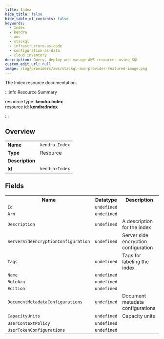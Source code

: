 ```yaml
---
title: Index
hide_title: false
hide_table_of_contents: false
keywords:
  - Index
  - kendra
  - aws
  - stackql
  - infrastructure-as-code
  - configuration-as-data
  - cloud inventory
description: Query, deploy and manage AWS resources using SQL
custom_edit_url: null
image: /img/providers/aws/stackql-aws-provider-featured-image.png
---
```

The Index resource documentation.

:::info Resource Summary

<div class="row">
<div class="providerDocColumn">
<span>resource type:&nbsp;<b>kendra.Index</b></span><br />
<span>resource id:&nbsp;<b>kendra:Index</b></span><br />
</div>
</div>

:::

## Overview
<table><tbody>
<tr><td><b>Name</b></td><td><code>kendra.Index</code></td></tr>
<tr><td><b>Type</b></td><td>Resource</td></tr>
<tr><td><b>Description</b></td><td></td></tr>
<tr><td><b>Id</b></td><td><code>kendra:Index</code></td></tr>
</tbody></table>

## Fields
<table><tbody>
<tr><th>Name</th><th>Datatype</th><th>Description</th></tr>
<tr><td><code>Id</code></td><td><code>undefined</code></td><td></td></tr><tr><td><code>Arn</code></td><td><code>undefined</code></td><td></td></tr><tr><td><code>Description</code></td><td><code>undefined</code></td><td>A description for the index</td></tr><tr><td><code>ServerSideEncryptionConfiguration</code></td><td><code>undefined</code></td><td>Server side encryption configuration</td></tr><tr><td><code>Tags</code></td><td><code>undefined</code></td><td>Tags for labeling the index</td></tr><tr><td><code>Name</code></td><td><code>undefined</code></td><td></td></tr><tr><td><code>RoleArn</code></td><td><code>undefined</code></td><td></td></tr><tr><td><code>Edition</code></td><td><code>undefined</code></td><td></td></tr><tr><td><code>DocumentMetadataConfigurations</code></td><td><code>undefined</code></td><td>Document metadata configurations</td></tr><tr><td><code>CapacityUnits</code></td><td><code>undefined</code></td><td>Capacity units</td></tr><tr><td><code>UserContextPolicy</code></td><td><code>undefined</code></td><td></td></tr><tr><td><code>UserTokenConfigurations</code></td><td><code>undefined</code></td><td></td></tr>
</tbody></table>